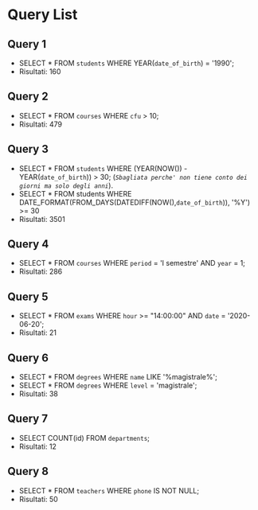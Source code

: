 
# Query List

## Query 1

- SELECT * FROM `students` WHERE YEAR(`date_of_birth`) = '1990';
- Risultati: 160


## Query 2

- SELECT * FROM `courses` WHERE `cfu` > 10; 
- Risultati: 479

## Query 3

- SELECT * FROM `students` WHERE (YEAR(NOW()) - YEAR(`date_of_birth`)) > 30;                 (*`Sbagliata perche' non tiene conto dei giorni ma solo degli anni`*).
- SELECT * FROM students WHERE DATE_FORMAT(FROM_DAYS(DATEDIFF(NOW(),`date_of_birth`)), '%Y') >= 30
- Risultati: 3501

## Query 4

- SELECT * FROM `courses` WHERE `period` = 'I semestre' AND `year` = 1;
- Risultati: 286

## Query 5
- SELECT * FROM `exams` WHERE `hour` >= "14:00:00" AND `date` = '2020-06-20';
- Risultati: 21

## Query 6
- SELECT * FROM `degrees` WHERE `name` LIKE '%magistrale%';
- SELECT * FROM `degrees` WHERE `level` = 'magistrale';
- Risultati: 38

## Query 7
- SELECT COUNT(id) FROM `departments`;
- Risultati: 12

## Query 8 
- SELECT * FROM `teachers` WHERE `phone` IS NOT NULL;
- Risultati: 50